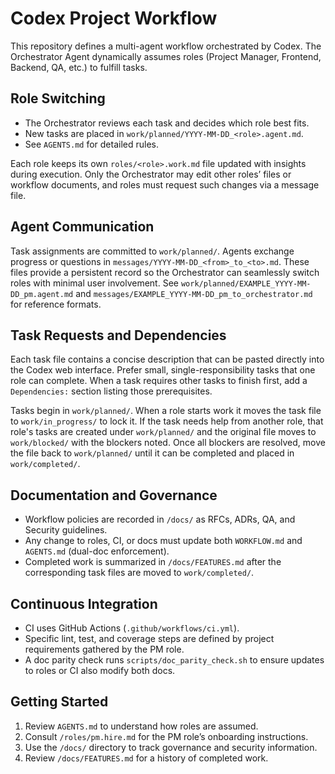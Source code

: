 # Codex Project Workflow

This repository defines a multi-agent workflow orchestrated by Codex. The Orchestrator Agent dynamically assumes roles (Project Manager, Frontend, Backend, QA, etc.) to fulfill tasks.

## Role Switching
- The Orchestrator reviews each task and decides which role best fits.
- New tasks are placed in `work/planned/YYYY-MM-DD_<role>.agent.md`.
- See `AGENTS.md` for detailed rules.

Each role keeps its own `roles/<role>.work.md` file updated with insights during execution. Only the Orchestrator may edit other roles’ files or workflow documents, and roles must request such changes via a message file.

## Agent Communication
Task assignments are committed to `work/planned/`. Agents exchange progress or questions in `messages/YYYY-MM-DD_<from>_to_<to>.md`. These files provide a persistent record so the Orchestrator can seamlessly switch roles with minimal user involvement. See `work/planned/EXAMPLE_YYYY-MM-DD_pm.agent.md` and `messages/EXAMPLE_YYYY-MM-DD_pm_to_orchestrator.md` for reference formats.

## Task Requests and Dependencies
Each task file contains a concise description that can be pasted directly into the Codex web interface. Prefer small, single-responsibility tasks that one role can complete. When a task requires other tasks to finish first, add a `Dependencies:` section listing those prerequisites.

Tasks begin in `work/planned/`. When a role starts work it moves the task file to `work/in_progress/` to lock it. If the task needs help from another role, that role's tasks are created under `work/planned/` and the original file moves to `work/blocked/` with the blockers noted. Once all blockers are resolved, move the file back to `work/planned/` until it can be completed and placed in `work/completed/`.

## Documentation and Governance
- Workflow policies are recorded in `/docs/` as RFCs, ADRs, QA, and Security guidelines.
- Any change to roles, CI, or docs must update both `WORKFLOW.md` and `AGENTS.md` (dual-doc enforcement).
- Completed work is summarized in `/docs/FEATURES.md` after the corresponding task files are moved to `work/completed/`.

## Continuous Integration
- CI uses GitHub Actions (`.github/workflows/ci.yml`).
- Specific lint, test, and coverage steps are defined by project requirements gathered by the PM role.
- A doc parity check runs `scripts/doc_parity_check.sh` to ensure updates to roles or CI also modify both docs.

## Getting Started
1. Review `AGENTS.md` to understand how roles are assumed.
2. Consult `/roles/pm.hire.md` for the PM role’s onboarding instructions.
3. Use the `/docs/` directory to track governance and security information.
4. Review `/docs/FEATURES.md` for a history of completed work.
